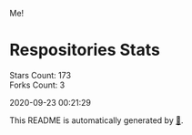 Me!

# Respositories Stats
Stars Count: 173  
Forks Count: 3

2020-09-23 00:21:29  

This README is automatically generated by [🐰](https://github.com/rnitta/rnitta).
